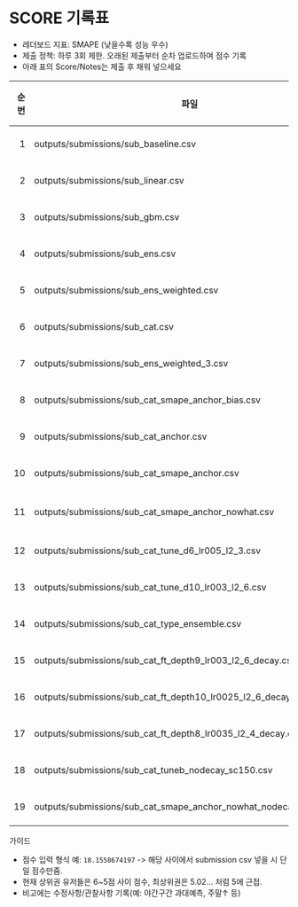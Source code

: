 # SCORE 기록표

- 레더보드 지표: SMAPE (낮을수록 성능 우수)
- 제출 정책: 하루 3회 제한. 오래된 제출부터 순차 업로드하며 점수 기록
- 아래 표의 Score/Notes는 제출 후 채워 넣으세요

| 순번 | 파일 | 생성시각(로컬) | Score | Notes |
|---:|---|---|---:|---|
| 1 | outputs/submissions/sub_baseline.csv | 2024-08-18 21:28 | 18.1558674197 | 0.5*lag168 + 0.5*roll_mean_168 베이스라인 |
| 2 | outputs/submissions/sub_linear.csv | 2024-08-18 21:39 | 14.2267167935 | 잔차 릿지 모델 OOF≈10.62 |
| 3 | outputs/submissions/sub_gbm.csv | 2024-08-18 21:53 | 21.1654366059 | 잔차 GBM(HGB) OOF≈11.71 |
| 4 | outputs/submissions/sub_ens.csv | 2024-08-18 22:00 | 15.1766973185 | linear+gbm 평균 앙상블 |
| 5 | outputs/submissions/sub_ens_weighted.csv | 2024-08-18 22:07 | 16.6923054153 | linear+gbm OOF 가중(그리드) |
| 6 | outputs/submissions/sub_cat.csv | 2024-08-18 22:12 | 11.2086699547 | 잔차 CatBoost(폴백 HGB) OOF≈11.79 |
| 7 | outputs/submissions/sub_ens_weighted_3.csv | 2024-08-18 22:14 | 12.3305017468 | 3모델 OOF 가중(예: [0.48,0.18,0.34], CV≈9.66) |
| 8 | outputs/submissions/sub_cat_smape_anchor_bias.csv | 2025-08-20 10:23 | 11.8684615387 | CatBoost: SMAPE 가중+앵커드CV+바이어스 보정, OOF≈10.23 |
| 9 | outputs/submissions/sub_cat_anchor.csv | 2025-08-20 10:29 | 14.5174723908 | CatBoost: 앵커드CV만(가중/바이어스 없음), OOF≈12.06 |
| 10 | outputs/submissions/sub_cat_smape_anchor.csv | 2025-08-20 10:30 | 9.8885150109 | CatBoost: 앵커드CV+SMAPE 가중(바이어스 없음), OOF≈9.82 |
| 11 | outputs/submissions/sub_cat_smape_anchor_nowhat.csv | 2025-08-21 14:16 | 9.7389765023 | CatBoost: 앵커드CV+SMAPE 가중+now_hat(일조/일사), OOF≈9.76 |
| 12 | outputs/submissions/sub_cat_tune_d6_lr005_l2_3.csv | 2025-08-21 14:47 | 9.7142185196 | Cat 튠 A(depth=6, lr=0.05, l2=3), now_hat 포함 |
| 13 | outputs/submissions/sub_cat_tune_d10_lr003_l2_6.csv | 2025-08-21 14:50 | 9.366959767 | Cat 튠 B(depth=10, lr=0.03, l2=6), now_hat 포함 |
| 14 | outputs/submissions/sub_cat_type_ensemble.csv | 2025-08-21 15:08 | 10.6225078129	 | 타입별 소모델 앙상블(depth=8, lr=0.05, l2=3), now_hat 포함 |
| 15 | outputs/submissions/sub_cat_ft_depth9_lr003_l2_6_decay.csv | 2025-08-23 21:30 | 9.6493305678 | Cat ft1(depth=9, lr=0.03, l2=6), time-decay+now_hat |
| 16 | outputs/submissions/sub_cat_ft_depth10_lr0025_l2_6_decay.csv | 2025-08-23 21:36 | 10.0073275212 | Cat ft2(depth=10, lr=0.025, l2=6), time-decay+now_hat |
| 17 | outputs/submissions/sub_cat_ft_depth8_lr0035_l2_4_decay.csv | 2025-08-23 21:40 | 10.0072784267 | Cat ft3(depth=8, lr=0.035, l2=4), time-decay+now_hat |
| 18 | outputs/submissions/sub_cat_tuneb_nodecay_sc150.csv | 2025-08-23 22:17 | 9.5993265207 | Cat tuneB no-decay, smape_c=150 |
| 19 | outputs/submissions/sub_cat_smape_anchor_nowhat_nodecay_sc150.csv | 2025-08-23 22:21 | 9.7844695479 | Cat anchor+SMAPE+now_hat(no-decay), smape_c=150 |

가이드
- 점수 입력 형식 예: `18.1558674197` -> 해당 사이에서 submission csv 넣을 시 단일 점수만줌. 
- 현재 상위권 유저들은 6~5점 사이 점수, 최상위권은 5.02... 처럼 5에 근접.
- 비고에는 수정사항/관찰사항 기록(예: 야간구간 과대예측, 주말↑ 등)
